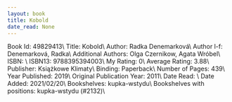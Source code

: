 ```yaml
---
layout: book
title: Kobold
date_read: None
---
```


Book Id: 49829413\ 
Title: Kobold\ 
Author: Radka Denemarková\ 
Author l-f: Denemarková, Radka\ 
Additional Authors: Olga Czernikow, Agata Wróbel\ 
ISBN: \ 
ISBN13: 9788395394003\ 
My Rating: 0\ 
Average Rating: 3.88\ 
Publisher: Książkowe Klimaty\ 
Binding: Paperback\ 
Number of Pages: 439\ 
Year Published: 2019\ 
Original Publication Year: 2011\ 
Date Read: \ 
Date Added: 2021/02/20\ 
Bookshelves: kupka-wstydu\ 
Bookshelves with positions: kupka-wstydu (#2132)\ 

